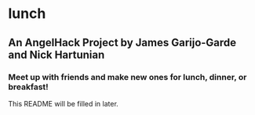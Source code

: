 lunch
=====
## An AngelHack Project by James Garijo-Garde and Nick Hartunian

### Meet up with friends and make new ones for lunch, dinner, or breakfast!

This README will be filled in later.